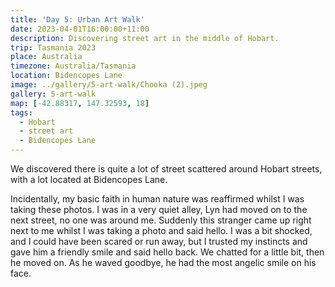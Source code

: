 ```yaml
---
title: 'Day 5: Urban Art Walk'
date: 2023-04-01T16:00:00+11:00
description: Discovering street art in the middle of Hobart.
trip: Tasmania 2023
place: Australia
timezone: Australia/Tasmania
location: Bidencopes Lane
image: ../gallery/5-art-walk/Chooka (2).jpeg
gallery: 5-art-walk
map: [-42.88317, 147.32593, 18]
tags:
  - Hobart
  - street art
  - Bidencopes Lane
---
```


We discovered there is quite a lot of street scattered around Hobart streets, with a lot located at Bidencopes Lane.

Incidentally, my basic faith in human nature was reaffirmed whilst I was taking these photos. I was in a very quiet alley, Lyn had moved on to the next street, no one was around me. Suddenly this stranger came up right next to me whilst I was taking a photo and said hello. I was a bit shocked, and I could have been scared or run away, but I trusted my instincts and gave him a friendly smile and said hello back. We chatted for a little bit, then he moved on. As he waved goodbye, he had the most angelic smile on his face.
